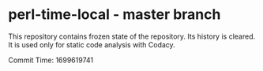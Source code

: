 # perl-time-local - master branch

This repository contains frozen state of the repository.
Its history is cleared. It is used only for static code
analysis with Codacy.

Commit Time: 1699619741